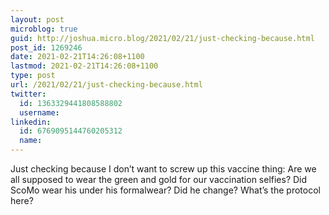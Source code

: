 ```yaml
---
layout: post
microblog: true
guid: http://joshua.micro.blog/2021/02/21/just-checking-because.html
post_id: 1269246
date: 2021-02-21T14:26:08+1100
lastmod: 2021-02-21T14:26:08+1100
type: post
url: /2021/02/21/just-checking-because.html
twitter:
  id: 1363329441808588802
  username: 
linkedin:
  id: 6769095144760205312
  name: 
---
```

Just checking because I don’t want to screw up this vaccine thing: Are we all supposed to wear the green and gold for our vaccination selfies? Did ScoMo wear his under his formalwear? Did he change? What’s the protocol here?
